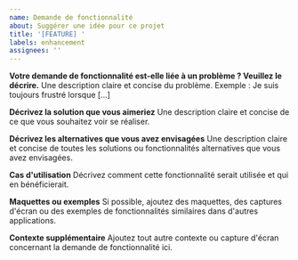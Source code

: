 ```yaml
---
name: Demande de fonctionnalité
about: Suggérer une idée pour ce projet
title: '[FEATURE] '
labels: enhancement
assignees: ''
---
```


**Votre demande de fonctionnalité est-elle liée à un problème ? Veuillez le décrire.**
Une description claire et concise du problème. Exemple : Je suis toujours frustré lorsque [...]

**Décrivez la solution que vous aimeriez**
Une description claire et concise de ce que vous souhaitez voir se réaliser.

**Décrivez les alternatives que vous avez envisagées**
Une description claire et concise de toutes les solutions ou fonctionnalités alternatives que vous avez envisagées.

**Cas d'utilisation**
Décrivez comment cette fonctionnalité serait utilisée et qui en bénéficierait.

**Maquettes ou exemples**
Si possible, ajoutez des maquettes, des captures d'écran ou des exemples de fonctionnalités similaires dans d'autres applications.

**Contexte supplémentaire**
Ajoutez tout autre contexte ou capture d'écran concernant la demande de fonctionnalité ici.
